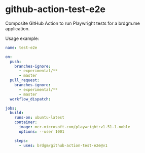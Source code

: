 github-action-test-e2e
======

Composite GitHub Action to run Playwright tests for a brdgm.me application.

Usage example:

```yaml
name: test-e2e

on:
  push:
    branches-ignore:
      - experimental/**
      - master
  pull_request:
    branches-ignore:
      - experimental/**
      - master
  workflow_dispatch:

jobs:
  build:
    runs-on: ubuntu-latest
    container:
      image: mcr.microsoft.com/playwright:v1.51.1-noble
      options: --user 1001

    steps:
      - uses: brdgm/github-action-test-e2e@v1
```

